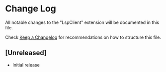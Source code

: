 # Change Log
All notable changes to the "LspClient" extension will be documented in this file.

Check [Keep a Changelog](http://keepachangelog.com/) for recommendations on how to structure this file.

## [Unreleased]
- Initial release